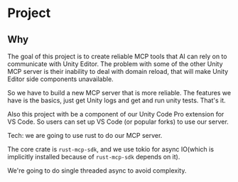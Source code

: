 # Project
## Why
The goal of this project is to create reliable MCP tools that AI can rely on to communicate with Unity Editor. The problem with some of the other Unity MCP server is their inability to deal with domain reload, that will make Unity Editor side components unavailable.

So we have to build a new MCP server that is more reliable. The features we have is the basics, just get Unity logs and get and run unity tests. That's it.

Also this project with be a component of our Unity Code Pro extension for VS Code. So users can set up VS Code (or popular forks) to use our server.

Tech: we are going to use rust to do our MCP server.

The core crate is `rust-mcp-sdk`, and we use tokio for async IO(which is implicitly installed because of `rust-mcp-sdk` depends on it).

We're going to do single threaded async to avoid complexity.


